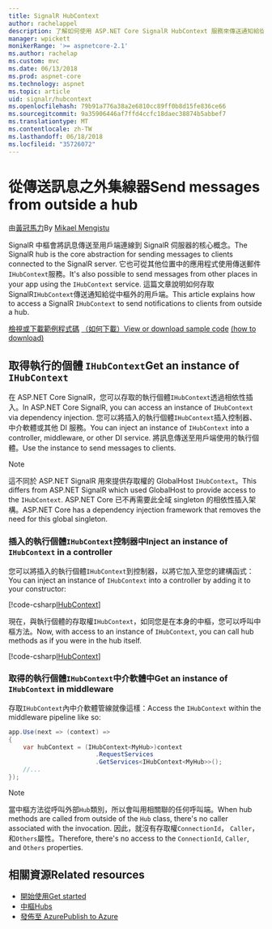 ```yaml
---
title: SignalR HubContext
author: rachelappel
description: 了解如何使用 ASP.NET Core SignalR HubContext 服務來傳送通知給從中樞外的用戶端。
manager: wpickett
monikerRange: '>= aspnetcore-2.1'
ms.author: rachelap
ms.custom: mvc
ms.date: 06/13/2018
ms.prod: aspnet-core
ms.technology: aspnet
ms.topic: article
uid: signalr/hubcontext
ms.openlocfilehash: 79b91a776a38a2e6810cc89ff0b8d15fe836ce66
ms.sourcegitcommit: 9a35906446af7ffd4ccfc18daec38874b5abbef7
ms.translationtype: MT
ms.contentlocale: zh-TW
ms.lasthandoff: 06/18/2018
ms.locfileid: "35726072"
---
```

# <a name="send-messages-from-outside-a-hub"></a><span data-ttu-id="b2b2e-103">從傳送訊息之外集線器</span><span class="sxs-lookup"><span data-stu-id="b2b2e-103">Send messages from outside a hub</span></span>

<span data-ttu-id="b2b2e-104">由[黃冠馬力](https://twitter.com/MikaelM_12)</span><span class="sxs-lookup"><span data-stu-id="b2b2e-104">By [Mikael Mengistu](https://twitter.com/MikaelM_12)</span></span>

<span data-ttu-id="b2b2e-105">SignalR 中樞會將訊息傳送至用戶端連線到 SignalR 伺服器的核心概念。</span><span class="sxs-lookup"><span data-stu-id="b2b2e-105">The SignalR hub is the core abstraction for sending messages to clients connected to the SignalR server.</span></span> <span data-ttu-id="b2b2e-106">它也可從其他位置中的應用程式使用傳送郵件`IHubContext`服務。</span><span class="sxs-lookup"><span data-stu-id="b2b2e-106">It's also possible to send messages from other places in your app using the `IHubContext` service.</span></span> <span data-ttu-id="b2b2e-107">這篇文章說明如何存取 SignalR`IHubContext`傳送通知給從中樞外的用戶端。</span><span class="sxs-lookup"><span data-stu-id="b2b2e-107">This article explains how to access a SignalR `IHubContext` to send notifications to clients from outside a hub.</span></span>

<span data-ttu-id="b2b2e-108">[檢視或下載範例程式碼](https://github.com/aspnet/Docs/tree/master/aspnetcore/signalr/hubcontext/sample/) [（如何下載）](xref:tutorials/index#how-to-download-a-sample)</span><span class="sxs-lookup"><span data-stu-id="b2b2e-108">[View or download sample code](https://github.com/aspnet/Docs/tree/master/aspnetcore/signalr/hubcontext/sample/) [(how to download)](xref:tutorials/index#how-to-download-a-sample)</span></span>

## <a name="get-an-instance-of-ihubcontext"></a><span data-ttu-id="b2b2e-109">取得執行的個體 `IHubContext`</span><span class="sxs-lookup"><span data-stu-id="b2b2e-109">Get an instance of `IHubContext`</span></span>

<span data-ttu-id="b2b2e-110">在 ASP.NET Core SignalR，您可以存取的執行個體`IHubContext`透過相依性插入。</span><span class="sxs-lookup"><span data-stu-id="b2b2e-110">In ASP.NET Core SignalR, you can access an instance of `IHubContext` via dependency injection.</span></span> <span data-ttu-id="b2b2e-111">您可以將插入的執行個體`IHubContext`插入控制器、 中介軟體或其他 DI 服務。</span><span class="sxs-lookup"><span data-stu-id="b2b2e-111">You can inject an instance of `IHubContext` into a controller, middleware, or other DI service.</span></span> <span data-ttu-id="b2b2e-112">將訊息傳送至用戶端使用的執行個體。</span><span class="sxs-lookup"><span data-stu-id="b2b2e-112">Use the instance to send messages to clients.</span></span>

> [!NOTE]
> <span data-ttu-id="b2b2e-113">這不同於 ASP.NET SignalR 用來提供存取權的 GlobalHost `IHubContext`。</span><span class="sxs-lookup"><span data-stu-id="b2b2e-113">This differs from ASP.NET SignalR which used GlobalHost to provide access to the `IHubContext`.</span></span> <span data-ttu-id="b2b2e-114">ASP.NET Core 已不再需要此全域 singleton 的相依性插入架構。</span><span class="sxs-lookup"><span data-stu-id="b2b2e-114">ASP.NET Core has a dependency injection framework that removes the need for this global singleton.</span></span>

### <a name="inject-an-instance-of-ihubcontext-in-a-controller"></a><span data-ttu-id="b2b2e-115">插入的執行個體`IHubContext`控制器中</span><span class="sxs-lookup"><span data-stu-id="b2b2e-115">Inject an instance of `IHubContext` in a controller</span></span>

<span data-ttu-id="b2b2e-116">您可以將插入的執行個體`IHubContext`到控制器，以將它加入至您的建構函式：</span><span class="sxs-lookup"><span data-stu-id="b2b2e-116">You can inject an instance of `IHubContext` into a controller by adding it to your constructor:</span></span>

[!code-csharp[IHubContext](hubcontext/sample/Controllers/HomeController.cs?range=12-19,57)]

<span data-ttu-id="b2b2e-117">現在，與執行個體的存取權`IHubContext`，如同您是在本身的中樞，您可以呼叫中樞方法。</span><span class="sxs-lookup"><span data-stu-id="b2b2e-117">Now, with access to an instance of `IHubContext`, you can call hub methods as if you were in the hub itself.</span></span>

[!code-csharp[IHubContext](hubcontext/sample/Controllers/HomeController.cs?range=21-25)]

### <a name="get-an-instance-of-ihubcontext-in-middleware"></a><span data-ttu-id="b2b2e-118">取得的執行個體`IHubContext`中介軟體中</span><span class="sxs-lookup"><span data-stu-id="b2b2e-118">Get an instance of `IHubContext` in middleware</span></span>

<span data-ttu-id="b2b2e-119">存取`IHubContext`內中介軟體管線就像這樣：</span><span class="sxs-lookup"><span data-stu-id="b2b2e-119">Access the `IHubContext` within the middleware pipeline like so:</span></span>

```csharp
app.Use(next => (context) =>
{
    var hubContext = (IHubContext<MyHub>)context
                        .RequestServices
                        .GetServices<IHubContext<MyHub>>();
    //...
});
```

> [!NOTE]
> <span data-ttu-id="b2b2e-120">當中樞方法從呼叫外部`Hub`類別，所以會叫用相關聯的任何呼叫端。</span><span class="sxs-lookup"><span data-stu-id="b2b2e-120">When hub methods are called from outside of the `Hub` class, there's no caller associated with the invocation.</span></span> <span data-ttu-id="b2b2e-121">因此，就沒有存取權`ConnectionId`， `Caller`，和`Others`屬性。</span><span class="sxs-lookup"><span data-stu-id="b2b2e-121">Therefore, there's no access to the `ConnectionId`, `Caller`, and `Others` properties.</span></span>

## <a name="related-resources"></a><span data-ttu-id="b2b2e-122">相關資源</span><span class="sxs-lookup"><span data-stu-id="b2b2e-122">Related resources</span></span>

* [<span data-ttu-id="b2b2e-123">開始使用</span><span class="sxs-lookup"><span data-stu-id="b2b2e-123">Get started</span></span>](xref:signalr/get-started)
* [<span data-ttu-id="b2b2e-124">中樞</span><span class="sxs-lookup"><span data-stu-id="b2b2e-124">Hubs</span></span>](xref:signalr/hubs)
* [<span data-ttu-id="b2b2e-125">發佈至 Azure</span><span class="sxs-lookup"><span data-stu-id="b2b2e-125">Publish to Azure</span></span>](xref:signalr/publish-to-azure-web-app)
